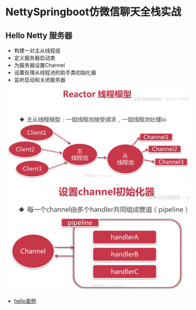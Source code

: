 # NettySpringboot仿微信聊天全栈实战


## Hello Netty 服务器

* 构建一对主从线程组
* 定义服务器启动类
* 为服务器设置Channel
* 设置处理从线程池的助手类初始化器
* 监听启动和关闭服务器



![image_2022-02-26-16-10-21](img/image_2022-02-26-16-10-21.png)
![image_2022-02-26-16-47-18](img/image_2022-02-26-16-47-18.png)


* [hello案例](src/websocket-hello) 






































